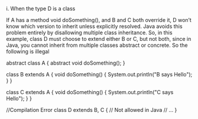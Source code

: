 i. When the type D is a class

If A has a method void doSomething(), and B and C both override it, D won’t know which version to inherit unless explicitly resolved. Java avoids this problem entirely by disallowing multiple class inheritance. So, in this example, class D must choose to extend either B or C, but not both, since in Java, you cannot inherit from multiple classes abstract or concrete. So the following is illegal 

abstract class A {
    abstract void doSomething();
}

class B extends A {
    void doSomething() {
        System.out.println("B says Hello");
    }
}

class C extends A {
    void doSomething() {
        System.out.println("C says Hello");
    }
}

//Compilation Error
class D extends B, C {  // Not allowed in Java
    // ...
}
